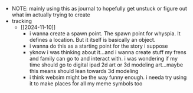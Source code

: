   * NOTE: mainly using this as journal to hopefully get unstuck or figure out what im actually trying to create
  * tracking
    * [[2024-11-10]]
      * i wanna create a spawn point. The spawn point for whyspia. It defines a location. But it itself is basically an object.
      * i wanna do this as a starting point for the story i suppose
      * yknow i was thinking about it...and i wanna create stuff my frens and family can go to and interact with. i was wondering if my time should go to digital ipad 2d art or 3d modeling art...maybe this means should lean towards 3d modeling
      * i think websim might be the way funny enough. i needa try using it to make places for all my meme symbols too